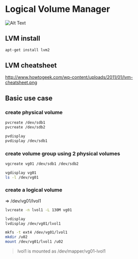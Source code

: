 # Logical Volume Manager

![Alt Text](http://www.howtogeek.com/wp-content/uploads/2011/02/652x202xbanner-1.png.pagespeed.gp+jp+jw+pj+js+rj+rp+rw+ri+cp+md.ic.VGSxDeVS9P.png)


## LVM install

```bash
apt-get install lvm2
```

## LVM cheatsheet

  http://www.howtogeek.com/wp-content/uploads/2011/01/lvm-cheatsheet.png


## Basic use case

### create physical volume

```bash
pvcreate /dev/sdb1
pvcreate /dev/sdb2

pvdisplay
pvdisplay /dev/sdb1
```

### create volume group using 2 physical volumes

```bash
vgcreate vg01 /dev/sdb1 /dev/sdb2

vgdisplay vg01
ls -l /dev/vg01
```


### create a logical volume

=> /dev/vg01/lvol1

```bash
lvcreate -n lvol1 -L 130M vg01

lvdisplay
lvdisplay /dev/vg01/lvol1

mkfs -t ext4 /dev/vg01/lvol1
mkdir /u02
mount /dev/vg01/lvol1 /u02

```

> lvol1 is mounted as /dev/mapper/vg01-lvol1